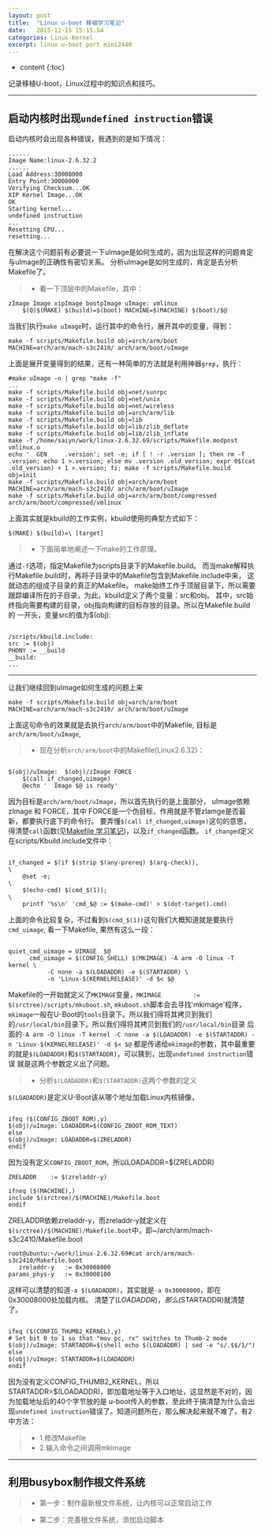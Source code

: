 ```yaml
---
layout: post
title:  "Linux u-boot 移植学习笔记"
date:   2015-12-15 15:15:54
categories: Linux-Kernel
excerpt: linux u-boot port mini2440
---
```


* content
{:toc}

记录移植U-boot，Linux过程中的知识点和技巧。

---

## 启动内核时出现`undefined instruction`错误

启动内核时会出现各种错误，我遇到的是如下情况：
<pre><code>......
Image Name:linux-2.6.32.2
......
Load Address:30008000
Entry Point:30008000
Verifying Checksum...OK
XIP Kernel Image...OK
OK
Starting kernel...
undefined instruction
...
Resetting CPU...
resetting...
</code></pre>
 在解决这个问题前有必要说一下uImage是如何生成的，因为出现这样的问题肯定与uImage的正确性有密切关系。
 分析uImage是如何生成的，肯定是去分析Makefile了。
 
> * 看一下顶层中的Makefile，其中：
<pre><code>zImage Image xipImage bootpImage uImage: vmlinux
	$(Q)$(MAKE) $(build)=$(boot) MACHINE=$(MACHINE) $(boot)/$@
</code></pre>
 当我们执行`make uImage`时，运行其中的命令行，展开其中的变量，得到：
<pre><code>make -f scripts/Makefile.build obj=arch/arm/boot MACHINE=arch/arm/mach-s3c2410/ arch/arm/boot/uImage
</code></pre>
 上面是展开变量得到的结果，还有一种简单的方法就是利用神器`grep`，执行：
<pre><code>#make uImage -n | grep "make -f"
...
make -f scripts/Makefile.build obj=net/sunrpc
make -f scripts/Makefile.build obj=net/unix
make -f scripts/Makefile.build obj=net/wireless
make -f scripts/Makefile.build obj=arch/arm/lib
make -f scripts/Makefile.build obj=lib
make -f scripts/Makefile.build obj=lib/zlib_deflate
make -f scripts/Makefile.build obj=lib/zlib_inflate
make -f /home/saiyn/work/linux-2.6.32.69/scripts/Makefile.modpost vmlinux.o
echo '  GEN     .version'; set -e; if [ ! -r .version ]; then rm -f .version; echo 1 >.version; else mv .version .old_version; expr 0$(cat .old_version) + 1 >.version; fi; make -f scripts/Makefile.build obj=init
make -f scripts/Makefile.build obj=arch/arm/boot MACHINE=arch/arm/mach-s3c2410/ arch/arm/boot/uImage
make -f scripts/Makefile.build obj=arch/arm/boot/compressed arch/arm/boot/compressed/vmlinux
</code></pre>
 上面其实就是kbuild的工作实例，kbuild使用的典型方式如下：
<pre><code>$(MAKE) $(build)=\<subdir\> [target]
</code></pre>

> * 下面简单地阐述一下make的工作原理。

通过`-f`选项，指定Makefile为scripts目录下的Makefile.build。
而当make解释执行Makefile.build时，再将子目录中的Makefile包含到Makefile.include中来，
这就动态的组成子目录的真正的Makefile。
make始终工作于顶层目录下，所以需要跟踪编译所在的子目录，为此，kbuild定义了两个变量：src和obj。
其中，src始终指向需要构建的目录，obj指向构建的目标存放的目录。所以在Makefile.build的
一开头，变量src的值为$(obj):
<pre><code>
/scripts/kbuild.include:
src := $(obj)
PHONY := __build
__build:
...
</code></pre>

---

让我们继续回到uImage如何生成的问题上来
<pre><code>make -f scripts/Makefile.build obj=arch/arm/boot MACHINE=arch/arm/mach-s3c2410/ arch/arm/boot/uImage
</code></pre>
上面这句命令的效果就是去执行`arch/arm/boot`中的Makefile, 目标是`arch/arm/boot/uImage`,

> * 现在分析`arch/arm/boot`中的Makefile(Linux2.6.32)：
<pre><code>
$(obj)/uImage:	$(obj)/zImage FORCE
	$(call if_changed,uimage)
	@echo '  Image $@ is ready'
</code></pre>
因为目标是`arch/arm/boot/uImage`，所以首先执行的是上面部分，
uImage依赖zImage 和 FORCE，其中	FORCE是一个伪目标，作用就是不管zIamge是否最新，都要执行底下的命令行。
要弄懂`$(call if_changed,uimage)`这句的意思，得清楚`call`函数(见[Makefile 学习笔记](http://saiyn.github.io/homepage/2015/11/17/makefile-learn/))，以及`if_changed`函数。
`if_changed`定义在scripts/Kbuild.include文件中：
<pre><code>
if_changed = $(if $(strip $(any-prereq) $(arg-check)),                       \
	@set -e;                                                             \
	$(echo-cmd) $(cmd_$(1));                                             \
	printf '%s\n' 'cmd_$@ := $(make-cmd)' > $(dot-target).cmd)
</code></pre>
上面的命令比较复杂，不过看到`$(cmd_$(1))`这句我们大概知道就是要执行`cmd_uimage`, 看一下Makefile, 果然有这么一段：
<pre><code>
quiet_cmd_uimage = UIMAGE  $@
      cmd_uimage = $(CONFIG_SHELL) $(MKIMAGE) -A arm -O linux -T kernel \
		   -C none -a $(LOADADDR) -e $(STARTADDR) \
		   -n 'Linux-$(KERNELRELEASE)' -d $< $@
</code></pre>
Makefile的一开始就定义了`MKIMAGE`变量，`MKIMAGE         := $(srctree)/scripts/mkuboot.sh`,
`mkuboot.sh`脚本会去寻找'mkimage'程序，`mkimage`一般在U-Boot的`tools`目录下。所以我们得将其拷贝到我们的`/usr/local/bin`目录下。所以我们得将其拷贝到我们的`/usr/local/bin`目录
后面的`-A arm -O linux -T kernel -C none -a $(LOADADDR) -e $(STARTADDR) -n 'Linux-$(KERNELRELEASE)' -d $< $@`
都是传递给`mkimage`的参数，其中最重要的就是`$(LOADADDR)`和`$(STARTADDR)`，可以猜到，出现`undefined instruction`错误
就是这两个参数定义出了问题。

> * 分析`$(LOADADDR)`和`$(STARTADDR)`这两个参数的定义

`$(LOADADDR)`是定义U-Boot该从哪个地址加载Linux内核镜像，
<pre><code>
ifeq ($(CONFIG_ZBOOT_ROM),y)
$(obj)/uImage: LOADADDR=$(CONFIG_ZBOOT_ROM_TEXT)
else
$(obj)/uImage: LOADADDR=$(ZRELADDR)
endif
</code></pre>
因为没有定义`CONFIG_ZBOOT_ROM`，所以LOADADDR=$(ZRELADDR)
<pre><code>ZRELADDR    := $(zreladdr-y)

ifneq ($(MACHINE),)
include $(srctree)/$(MACHINE)/Makefile.boot
endif
</code></pre>
ZRELADDR依赖zreladdr-y，而zreladdr-y就定义在`$(srctree)/$(MACHINE)/Makefile.boot`中，即~/arch/arm/mach-s3c2410/Makefile.boot
<pre><code>root@ubuntu:~/work/linux-2.6.32.69#cat arch/arm/mach-s3c2410/Makefile.boot
   zreladdr-y	:= 0x30008000
params_phys-y	:= 0x30000100
</code></pre>
这样可以清楚的知道`-a $(LOADADDR)`，其实就是`-a 0x30008000`，即在0x30008000处加载内核。
清楚了$(LOADADDR)，那么$(STARTADDR)就清楚了。
<pre><code>
ifeq ($(CONFIG_THUMB2_KERNEL),y)
# Set bit 0 to 1 so that "mov pc, rx" switches to Thumb-2 mode
$(obj)/uImage: STARTADDR=$(shell echo $(LOADADDR) | sed -e "s/.$$/1/")
else
$(obj)/uImage: STARTADDR=$(LOADADDR)
endif
</code></pre>
因为没有定义CONFIG_THUMB2_KERNEL，所以STARTADDR=$(LOADADDR)，即加载地址等于入口地址，这显然是不对的，因为加载地址后的40个字节放的是
u-boot传入的参数，至此终于搞清楚为什么会出现`undefined instruction`错误了。知道问题所在，那么解决起来就不难了，有2中方法：

> * 1.修改Makefile
> * 2.输入命令之间调用mkimage

---

## 利用busybox制作根文件系统
> * 第一步：制作最新根文件系统，让内核可以正常启动工作


> * 第二步：完善根文件系统，添加启动脚本






